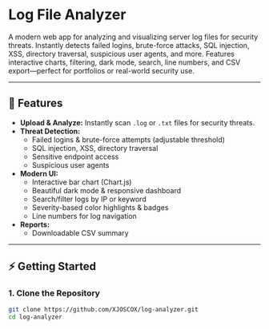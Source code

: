 # Log File Analyzer

A modern web app for analyzing and visualizing server log files for security threats. Instantly detects failed logins, brute-force attacks, SQL injection, XSS, directory traversal, suspicious user agents, and more. Features interactive charts, filtering, dark mode, search, line numbers, and CSV export—perfect for portfolios or real-world security use.

---

## 🚀 Features

- **Upload & Analyze:** Instantly scan `.log` or `.txt` files for security threats.
- **Threat Detection:**  
  - Failed logins & brute-force attempts (adjustable threshold)  
  - SQL injection, XSS, directory traversal  
  - Sensitive endpoint access  
  - Suspicious user agents
- **Modern UI:**  
  - Interactive bar chart (Chart.js)  
  - Beautiful dark mode & responsive dashboard  
  - Search/filter logs by IP or keyword  
  - Severity-based color highlights & badges  
  - Line numbers for log navigation
- **Reports:**  
  - Downloadable CSV summary

---

## ⚡ Getting Started

### 1. **Clone the Repository**

```bash
git clone https://github.com/XJOSCOX/log-analyzer.git
cd log-analyzer

